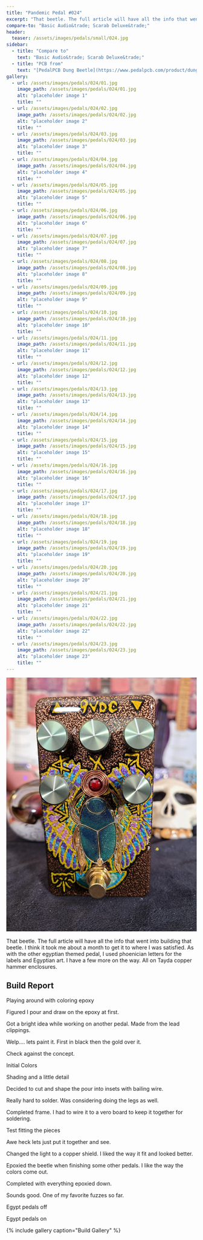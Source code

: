```yaml
---
title: "Pandemic Pedal #024"
excerpt: "That beetle. The full article will have all the info that went into building that beetle. I think it took me about a month to get it to where I was satisfied. As with the other egyptian themed pedal, I used phoenician letters for the labels and Egyptian art. I have a few more on the way. All on Tayda copper hammer enclosures."
compare-to: "Basic Audio&trade; Scarab Deluxe&trade;"
header:
  teaser: /assets/images/pedals/small/024.jpg
sidebar:
  - title: "Compare to"
    text: "Basic Audio&trade; Scarab Deluxe&trade;"
  - title: "PCB from"
    text: "[PedalPCB Dung Beetle](https://www.pedalpcb.com/product/dungbeetle/)"
gallery:
  - url: /assets/images/pedals/024/01.jpg
    image_path: /assets/images/pedals/024/01.jpg
    alt: "placeholder image 1"
    title: ""
  - url: /assets/images/pedals/024/02.jpg
    image_path: /assets/images/pedals/024/02.jpg
    alt: "placeholder image 2"
    title: ""
  - url: /assets/images/pedals/024/03.jpg
    image_path: /assets/images/pedals/024/03.jpg
    alt: "placeholder image 3"
    title: ""
  - url: /assets/images/pedals/024/04.jpg
    image_path: /assets/images/pedals/024/04.jpg
    alt: "placeholder image 4"
    title: ""
  - url: /assets/images/pedals/024/05.jpg
    image_path: /assets/images/pedals/024/05.jpg
    alt: "placeholder image 5"
    title: ""
  - url: /assets/images/pedals/024/06.jpg
    image_path: /assets/images/pedals/024/06.jpg
    alt: "placeholder image 6"
    title: ""
  - url: /assets/images/pedals/024/07.jpg
    image_path: /assets/images/pedals/024/07.jpg
    alt: "placeholder image 7"
    title: ""
  - url: /assets/images/pedals/024/08.jpg
    image_path: /assets/images/pedals/024/08.jpg
    alt: "placeholder image 8"
    title: ""
  - url: /assets/images/pedals/024/09.jpg
    image_path: /assets/images/pedals/024/09.jpg
    alt: "placeholder image 9"
    title: ""
  - url: /assets/images/pedals/024/10.jpg
    image_path: /assets/images/pedals/024/10.jpg
    alt: "placeholder image 10"
    title: ""
  - url: /assets/images/pedals/024/11.jpg
    image_path: /assets/images/pedals/024/11.jpg
    alt: "placeholder image 11"
    title: ""
  - url: /assets/images/pedals/024/12.jpg
    image_path: /assets/images/pedals/024/12.jpg
    alt: "placeholder image 12"
    title: ""
  - url: /assets/images/pedals/024/13.jpg
    image_path: /assets/images/pedals/024/13.jpg
    alt: "placeholder image 13"
    title: ""
  - url: /assets/images/pedals/024/14.jpg
    image_path: /assets/images/pedals/024/14.jpg
    alt: "placeholder image 14"
    title: ""
  - url: /assets/images/pedals/024/15.jpg
    image_path: /assets/images/pedals/024/15.jpg
    alt: "placeholder image 15"
    title: ""
  - url: /assets/images/pedals/024/16.jpg
    image_path: /assets/images/pedals/024/16.jpg
    alt: "placeholder image 16"
    title: ""
  - url: /assets/images/pedals/024/17.jpg
    image_path: /assets/images/pedals/024/17.jpg
    alt: "placeholder image 17"
    title: ""
  - url: /assets/images/pedals/024/18.jpg
    image_path: /assets/images/pedals/024/18.jpg
    alt: "placeholder image 18"
    title: ""
  - url: /assets/images/pedals/024/19.jpg
    image_path: /assets/images/pedals/024/19.jpg
    alt: "placeholder image 19"
    title: ""
  - url: /assets/images/pedals/024/20.jpg
    image_path: /assets/images/pedals/024/20.jpg
    alt: "placeholder image 20"
    title: ""
  - url: /assets/images/pedals/024/21.jpg
    image_path: /assets/images/pedals/024/21.jpg
    alt: "placeholder image 21"
    title: ""
  - url: /assets/images/pedals/024/22.jpg
    image_path: /assets/images/pedals/024/22.jpg
    alt: "placeholder image 22"
    title: ""
  - url: /assets/images/pedals/024/23.jpg
    image_path: /assets/images/pedals/024/23.jpg
    alt: "placeholder image 23"
    title: ""
---
```


![header](/assets/images/pedals/024.jpg)

That beetle. The full article will have all the info that went into building that beetle. I think it took me about a month to get it to where I was satisfied. As with the other egyptian themed pedal, I used phoenician letters for the labels and Egyptian art. I have a few more on the way. All on Tayda copper hammer enclosures.

## Build Report ##

Playing around with coloring epoxy

Figured I pour and draw on the epoxy at first.

Got a bright idea while working on another pedal. Made from the lead clippings.

Welp.... lets paint it. First in black then the gold over it.

Check against the  concept.

Initial Colors

Shading and a little detail

Decided to cut and shape the pour into insets with bailing wire.

Really hard to solder. Was considering doing the legs as well.

Completed frame. I had to wire it to a vero board to keep it together for soldering.

Test fitting the pieces

Awe heck lets just put it together and see.

Changed the light to a copper shield. I liked the way  it fit and looked better.

Epoxied the beetle when finishing some other pedals. I like the way the colors come out.

Completed with everything epoxied down.

Sounds good. One of my favorite fuzzes so far.

Egypt pedals off

Egypt pedals on

{% include gallery caption="Build Gallery" %}